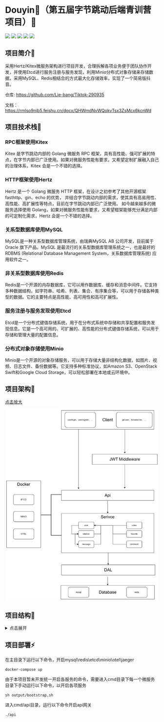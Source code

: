 # Douyin💃（第五届字节跳动后端青训营项目）👏 
![](https://img.shields.io/badge/lisence-MIT-yellow)
![](https://img.shields.io/badge/build-1.0-orange)
![](https://img.shields.io/badge/go-1.19.5-blue)
![](https://img.shields.io/badge/%F0%9F%99%86%E2%80%8D%E2%99%80%EF%B8%8F-zhouzhou-red)
![](https://img.shields.io/badge/Team-2%EF%B8%8F%E2%83%A39%EF%B8%8F%E2%83%A30%EF%B8%8F%E2%83%A39%EF%B8%8F%E2%83%A33%EF%B8%8F%E2%83%A35%EF%B8%8F%E2%83%A3-blueviolet)

## 项目简介🌟

采用Hertz/Kitex微服务架构进行项目开发，合理拆解各项业务便于团队协作开发，并使用Etcd进行服务注册与服务发现，利用Minio分布式对象存储来存储数据，采用MySQL、Redis相结合的方式最大化存储效率，实现了一个简易版抖音。

仓库: https://github.com/Lie-bang/Tiktok-290935

文档：https://rmlso9nib5.feishu.cn/docx/QHWmdNvWQokvTsx3ZsMcx6kcnWd

## 项目技术栈📢 

### RPC框架使用Kitex
Kitex 是字节跳动内部的 Golang 微服务 RPC 框架，具有高性能、强可扩展的特点，在字节内部已广泛使用。如果对微服务性能有要求，又希望定制扩展融入自己的治理体系，Kitex 会是一个不错的选择。

### HTTP框架使用Hertz
Hertz 是一个 Golang 微服务 HTTP 框架，在设计之初参考了其他开源框架 fasthttp、gin、echo 的优势， 并结合字节跳动内部的需求，使其具有高易用性、高性能、高扩展性等特点，目前在字节跳动内部已广泛使用。 如今越来越多的微服务选择使用 Golang，如果对微服务性能有要求，又希望框架能够充分满足内部的可定制化需求，Hertz 会是一个不错的选择。

### 关系型数据库使用MySQL
MySQL是一种关系型数据库管理系统，由瑞典MySQL AB 公司开发，目前属于 Oracle 旗下产品。MySQL 是最流行的关系型数据库管理系统之一，也是最好的 RDBMS (Relational Database Management System，关系数据库管理系统) 应用软件之一。

### 非关系型数据库使用Redis
Redis是一个开源的内存数据库，它可以用作数据库、缓存和消息中间件。它支持多种数据结构，如字符串、哈希、列表、集合、有序集合等，可以用于存储各种类型的数据。它的主要特点是高性能、高可用性和高可扩展性。

### 服务注册与服务发现使用Etcd
Etcd是一个分布式键值存储系统，用于在分布式系统中存储和共享配置和服务发现信息。它是一个高可用的、可扩展的、高性能的分布式键值存储系统，可以用于存储和管理大量的配置信息。

### 分布式对象存储使用Minio
Minio是一个开源的对象存储服务，可以用于存储大量非结构化数据，如图片、视频、日志文件、备份数据等。它支持多种标准协议，如Amazon S3、OpenStack Swift和Google Cloud Storage，可以轻松部署在本地或云环境中。

## 项目架构🔨 

[点击放大](./architecture.jpg)

<img src="./architecture.jpg">

## 项目结构📜 

<details>
<summary>点击展开</summary>
<pre>
<code>
       ├─ .DS_Store
       ├─ .git
       ├─ .idea
       ├─ cmd
       │    ├─ api    //apiService 核心代码
       │    │    ├─ .gitignore
       │    │    ├─ .hz
       │    │    ├─ api    //解析业务逻辑
       │    │    ├─ biz
       │    │    ├─ fast.sh
       │    │    ├─ main.go //apiService启动
       │    │    ├─ router.go
       │    │    └─ router_gen.go
       │    ├─ comment    //commentService 核心代码
       │    │    ├─ build.sh
       │    │    ├─ comment
       │    │    ├─ dal    //commentService相关数据操作
       │    │    ├─ handler.go
       │    │    ├─ kitex.yaml
       │    │    ├─ main.go //rpcService启动
       │    │    ├─ output
       │    │    ├─ pack    //对象打包
       │    │    ├─ rpc    //申请rpc调用其他服务
       │    │    ├─ script
       │    │    └─ service //核心业务逻辑代码
       │    ├─ favorite    //favoriteService 核心代码
       │    │    ├─ build.sh
       │    │    ├─ dal    //favoriteService相关数据操作
       │    │    ├─ favorite
       │    │    ├─ handler.go
       │    │    ├─ kitex.yaml
       │    │    ├─ main.go //rpcService启动
       │    │    ├─ output
       │    │    ├─ pack    //对象打包
       │    │    ├─ rpc    //申请rpc调用其他服务
       │    │    ├─ script
       │    │    └─ service //核心业务逻辑代码
       │    ├─ message    //messageService 核心代码
       │    │    ├─ build.sh
       │    │    ├─ dal    //Service相关数据操作
       │    │    ├─ handler.go
       │    │    ├─ kitex.yaml
       │    │    ├─ main.go //rpcService启动
       │    │    ├─ message
       │    │    ├─ output
       │    │    ├─ pack    //对象打包
       │    │    ├─ script
       │    │    └─ service //核心业务逻辑代码
       │    ├─ relation    //relationService 核心代码
       │    │    ├─ build.sh
       │    │    ├─ dal    //Service相关数据操作
       │    │    ├─ handler.go
       │    │    ├─ kitex.yaml
       │    │    ├─ main.go //rpcService启动
       │    │    ├─ output
       │    │    ├─ pack    //对象打包
       │    │    ├─ relation
       │    │    ├─ rpc    //申请rpc调用其他服务
       │    │    ├─ script
       │    │    └─ service //核心业务逻辑代码
       │    ├─ user    //UserService 核心代码
       │    │    ├─ build.sh
       │    │    ├─ dal    //Service相关数据操作
       │    │    ├─ handler.go
       │    │    ├─ kitex.yaml
       │    │    ├─ main.go //rpcService启动
       │    │    ├─ output
       │    │    ├─ pack    //对象打包
       │    │    ├─ rpc    //申请rpc调用其他服务
       │    │    ├─ script
       │    │    ├─ service //核心业务逻辑代码
       │    │    └─ user
       │    └─ video    //VideoService 核心代码
       │           ├─ Service //核心业务逻辑代码
       │           ├─ build.sh
       │           ├─ dal    //Service相关数据操作
       │           ├─ handler.go
       │           ├─ kitex.yaml
       │           ├─ main.go //rpcService启动
       │           ├─ output
       │           ├─ pack
       │           ├─ rpc    //申请rpc调用其他服务
       │           ├─ script
       │           ├─ tempVideoFile
       │           └─ video
       ├─ docker-compose.yaml  // minio;mysql;redis;etcd docker配置文件
       ├─ go.mod
       ├─ go.sum
       ├─ idl //idl文件
       │    ├─ api.thrift
       │    ├─ comment.thrift
       │    ├─ favorite.thrift
       │    ├─ message.thrift
       │    ├─ relation.thrift
       │    ├─ user.thrift
       │    └─ video.thrift
       ├─ kitex_gen //kitex生成胶水代码
       └─ pkg
              ├─ configs //配置文件
              │    ├─ nosql
              │    ├─ sql
              │    └─ otel
              ├─ consts //常量定义文件（serviceName/ServiceAddr/localIP/...）
              │    └─ consts.go
              ├─ errno    //错误码定义
              │    └─ errno.go
              ├─ minio    //minio配置文件
              │    ├─ init.go
              │    └─ minio_op
              └─ mw
              │    └─ client.go
              │    └─ common.go
              │    └─ server.go
              └─ static //静态资源
</code>
</pre>
</details>

## 项目部署⚡

在主目录下运行以下命令，开启mysql\redis\etcd\minio\otel\jaeger

```
docker-compose up
```

由于本项目暂未开发统一开启各服务的命令，需要进入cmd目录下每一个微服务目录下手动运行以下命令，以开启各项服务

```
sh output/bootstrap.sh
```

进入cmd/api目录，运行以下命令开启api网关

```
./api
```
